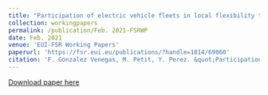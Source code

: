 ```yaml
---
title: "Participation of electric vehicle fleets in local flexibility tenders: Analyzing barriers to entry and workable solutions"
collection: workingpapers
permalink: /publication/Feb. 2021-FSRWP
date: Feb. 2021
venue: 'EUI-FSR Working Papers'
paperurl: 'https://fsr.eui.eu/publications/?handle=1814/69860'
citation: 'F. Gonzalez Venegas, M. Petit, Y. Perez. &quot;Participation of electric vehicle fleets in local flexibility tenders: Analyzing barriers to entry and workable solutions&quot;, <i>EUI-FSR Working Papers</i>, February 2021'
---
```


<a href='https://fsr.eui.eu/publications/?handle=1814/69860'>Download paper here</a>


  
